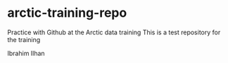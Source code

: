 # arctic-training-repo
Practice with Github at the Arctic data training
This is a test repository for the training

Ibrahim Ilhan